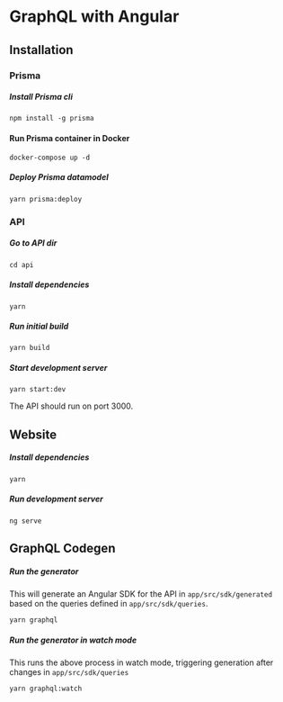 # GraphQL with Angular

## Installation

### Prisma

##### Install Prisma cli

```shell script
npm install -g prisma
```

#### Run Prisma container in Docker
```shell script
docker-compose up -d
```

##### Deploy Prisma datamodel
```shell script
yarn prisma:deploy
```

### API

##### Go to API dir
```shell script
cd api
```

##### Install dependencies
```shell script
yarn
```

##### Run initial build
```shell script
yarn build
```

##### Start development server
```shell script
yarn start:dev
```

The API should run on port 3000.

## Website

##### Install dependencies

```shell script
yarn
```

##### Run development server

```shell script
ng serve
```

## GraphQL Codegen

##### Run the generator

This will generate an Angular SDK for the API in `app/src/sdk/generated` based on the queries defined in `app/src/sdk/queries`.

```shell script
yarn graphql
```

##### Run the generator in watch mode

This runs the above process in watch mode, triggering generation after changes in `app/src/sdk/queries`

```shell script
yarn graphql:watch
```


